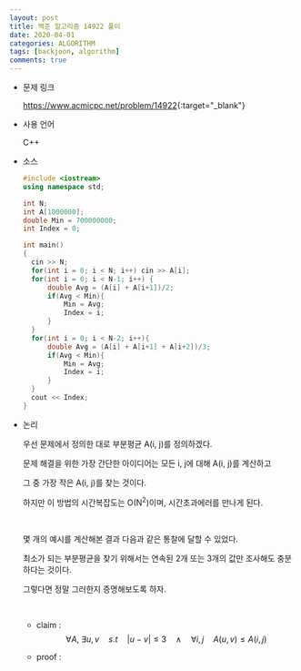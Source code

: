 ```yaml
---
layout: post
title: 백준 알고리즘 14922 풀이
date: 2020-04-01
categories: ALGORITHM
tags: [backjoon, algorithm]
comments: true
---
```


* 문제 링크

  <https://www.acmicpc.net/problem/14922>{:target="_blank"}

* 사용 언어

  C++

* 소스

  ```c++
  #include <iostream>
  using namespace std;
  
  int N;
  int A[1000000];
  double Min = 700000000;
  int Index = 0;
  
  int main()
  {
  	cin >> N;
  	for(int i = 0; i < N; i++) cin >> A[i];
  	for(int i = 0; i < N-1; i++) {
  		double Avg = (A[i] + A[i+1])/2;
  		if(Avg < Min){
  			Min = Avg;
  			Index = i;
  		}
  	}
  	for(int i = 0; i < N-2; i++){
  		double Avg = (A[i] + A[i+1] + A[i+2])/3;
  		if(Avg < Min){
  			Min = Avg;
  			Index = i;
  		}
  	}
  	cout << Index;
  }
  ```

* 논리

  우선 문제에서 정의한 대로 부분평균 A(i, j)를 정의하겠다.

  문제 해결을 위한 가장 간단한 아이디어는 모든 i, j에 대해 A(i, j)를 계산하고 

  그 중 가장 작은 A(i, j)를 찾는 것이다.

  하지만 이 방법의 시간복잡도는 O(N<sup>2</sup>)이며, 시간초과에러를 만나게 된다.

  <br>

  몇 개의 예시를 계산해본 결과 다음과 같은 통찰에 달할 수 있었다.

  최소가 되는 부분평균을 찾기 위해서는 연속된 2개 또는 3개의 값만 조사해도 충분하다는 것이다.

  그렇다면 정말 그러한지 증명해보도록 하자.

  <br>

  * claim : 
    $$
    \forall A,\ \exists u,v\quad s.t\quad \left|u-v\right|\le3\quad\land\quad\forall i,j\quad A(u,v)\le A(i,j)
    $$

  * proof :